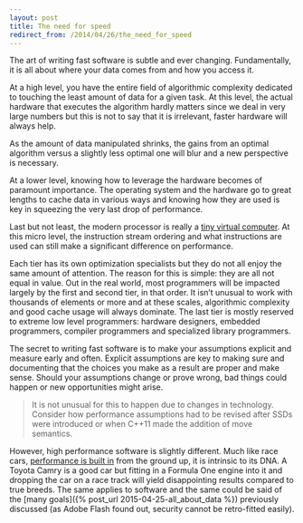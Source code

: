 ```yaml
---
layout: post
title: The need for speed
redirect_from: /2014/04/26/the_need_for_speed
---
```

The art of writing fast software is subtle and ever changing. Fundamentally, it is all about where your data comes from and how you access it.

At a high level, you have the entire field of algorithmic complexity dedicated to touching the least amount of data for a given task. At this level, the actual hardware that executes the algorithm hardly matters since we deal in very large numbers but this is not to say that it is irrelevant, faster hardware will always help.

As the amount of data manipulated shrinks, the gains from an optimal algorithm versus a slightly less optimal one will blur and a new perspective is necessary.

At a lower level, knowing how to leverage the hardware becomes of paramount importance. The operating system and the hardware go to great lengths to cache data in various ways and knowing how they are used is key in squeezing the very last drop of performance.

Last but not least, the modern processor is really a [tiny virtual computer](http://blog.erratasec.com/2015/03/x86-is-high-level-language.html#.VUGC8q3BzGc). At this micro level, the instruction stream ordering and what instructions are used can still make a significant difference on performance.

Each tier has its own optimization specialists but they do not all enjoy the same amount of attention. The reason for this is simple: they are all not equal in value. Out in the real world, most programmers will be impacted largely by the first and second tier, in that order. It isn’t unusual to work with thousands of elements or more and at these scales, algorithmic complexity and good cache usage will always dominate. The last tier is mostly reserved to extreme low level programmers: hardware designers, embedded programmers, compiler programmers and specialized library programmers.

The secret to writing fast software is to make your assumptions explicit and measure early and often. Explicit assumptions are key to making sure and documenting that the choices you make as a result are proper and make sense. Should your assumptions change or prove wrong, bad things could happen or new opportunities might arise.

> It is not unusual for this to happen due to changes in technology. Consider how performance assumptions had to be revised after SSDs were introduced or when C++11 made the addition of move semantics.

However, high performance software is slightly different. Much like race cars, [performance is built in](http://hacksoflife.blogspot.ca/2015/01/high-performance-code-is-designed-not.html) from the ground up, it is intrinsic to its DNA. A Toyota Camry is a good car but fitting in a Formula One engine into it and dropping the car on a race track will yield disappointing results compared to true breeds. The same applies to software and the same could be said of the [many goals]({% post_url 2015-04-25-all_about_data %}) previously discussed (as Adobe Flash found out, security cannot be retro-fitted easily).

